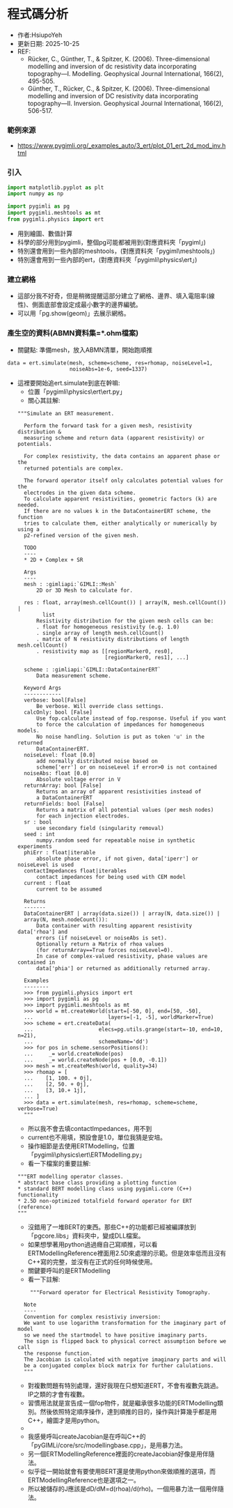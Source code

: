# 程式碼分析
+ 作者:HsiupoYeh
+ 更新日期: 2025-10-25
+ REF:
  + Rücker, C., Günther, T., & Spitzer, K. (2006). Three-dimensional modelling and inversion of dc resistivity data incorporating topography—I. Modelling. Geophysical Journal International, 166(2), 495-505.
  + Günther, T., Rücker, C., & Spitzer, K. (2006). Three-dimensional modelling and inversion of DC resistivity data incorporating topography—II. Inversion. Geophysical Journal International, 166(2), 506-517.

### 範例來源
+ https://www.pygimli.org/_examples_auto/3_ert/plot_01_ert_2d_mod_inv.html

### 引入
```python
import matplotlib.pyplot as plt
import numpy as np

import pygimli as pg
import pygimli.meshtools as mt
from pygimli.physics import ert
```
+ 用到繪圖、數值計算
+ 科學的部分用到pygimli，整個pg可能都被用到(對應資料夾「pygiml」)
+ 特別還會用到一些內部的meshtools，(對應資料夾「pygiml\meshtools」)
+ 特別還會用到一些內部的ert，(對應資料夾「pygimli\physics\ert」)

### 建立網格
+ 這部分我不好奇，但是稍微提醒這部分建立了網格、邊界、填入電阻率(線性)、側面底部會設定成最小數字的邊界編號。
+ 可以用「pg.show(geom)」去展示網格。

### 產生空的資料(ABMN資料集=*.ohm檔案)
+ 關鍵點: 準備mesh，放入ABMN清單，開始跑順推
```
data = ert.simulate(mesh, scheme=scheme, res=rhomap, noiseLevel=1,
                    noiseAbs=1e-6, seed=1337)
```
+ 這裡要開始追ert.simulate到底在幹嘛:
  + 位置「pygimli\physics\ert\ert.py」
  + 關心其註解:
  ```
  """Simulate an ERT measurement.

    Perform the forward task for a given mesh, resistivity distribution &
    measuring scheme and return data (apparent resistivity) or potentials.

    For complex resistivity, the data contains an apparent phase or the
    returned potentials are complex.

    The forward operator itself only calculates potential values for the
    electrodes in the given data scheme.
    To calculate apparent resistivities, geometric factors (k) are needed.
    If there are no values k in the DataContainerERT scheme, the function
    tries to calculate them, either analytically or numerically by using a
    p2-refined version of the given mesh.

    TODO
    ----
    * 2D + Complex + SR

    Args
    ----
    mesh : :gimliapi:`GIMLI::Mesh`
        2D or 3D Mesh to calculate for.

    res : float, array(mesh.cellCount()) | array(N, mesh.cellCount()) |
          list
        Resistivity distribution for the given mesh cells can be:
        . float for homogeneous resistivity (e.g. 1.0)
        . single array of length mesh.cellCount()
        . matrix of N resistivity distributions of length mesh.cellCount()
        . resistivity map as [[regionMarker0, res0],
                              [regionMarker0, res1], ...]

    scheme : :gimliapi:`GIMLI::DataContainerERT`
        Data measurement scheme.

    Keyword Args
    ------------
    verbose: bool[False]
        Be verbose. Will override class settings.
    calcOnly: bool [False]
        Use fop.calculate instead of fop.response. Useful if you want
        to force the calculation of impedances for homogeneous models.
        No noise handling. Solution is put as token 'u' in the returned
        DataContainerERT.
    noiseLevel: float [0.0]
        add normally distributed noise based on
        scheme['err'] or on noiseLevel if error>0 is not contained
    noiseAbs: float [0.0]
        Absolute voltage error in V
    returnArray: bool [False]
        Returns an array of apparent resistivities instead of
        a DataContainerERT
    returnFields: bool [False]
        Returns a matrix of all potential values (per mesh nodes)
        for each injection electrodes.
    sr : bool
        use secondary field (singularity removal)
    seed : int
        numpy.random seed for repeatable noise in synthetic experiments
    phiErr : float|iterable
        absolute phase error, if not given, data['iperr'] or noiseLevel is used
    contactImpedances float|iterables
        contact impedances for being used with CEM model
    current : float
        current to be assumed

    Returns
    -------
    DataContainerERT | array(data.size()) | array(N, data.size()) |
    array(N, mesh.nodeCount()):
        Data container with resulting apparent resistivity data['rhoa'] and
        errors (if noiseLevel or noiseAbs is set).
        Optionally return a Matrix of rhoa values
        (for returnArray==True forces noiseLevel=0).
        In case of complex-valued resistivity, phase values are contained in
        data['phia'] or returned as additionally returned array.

    Examples
    --------
    >>> from pygimli.physics import ert
    >>> import pygimli as pg
    >>> import pygimli.meshtools as mt
    >>> world = mt.createWorld(start=[-50, 0], end=[50, -50],
    ...                        layers=[-1, -5], worldMarker=True)
    >>> scheme = ert.createData(
    ...                     elecs=pg.utils.grange(start=-10, end=10, n=21),
    ...                     schemeName='dd')
    >>> for pos in scheme.sensorPositions():
    ...     _= world.createNode(pos)
    ...     _= world.createNode(pos + [0.0, -0.1])
    >>> mesh = mt.createMesh(world, quality=34)
    >>> rhomap = [
    ...    [1, 100. + 0j],
    ...    [2, 50. + 0j],
    ...    [3, 10.+ 1j],
    ... ]
    >>> data = ert.simulate(mesh, res=rhomap, scheme=scheme, verbose=True)
    """

  ```
  + 所以我不會去填contactImpedances，用不到
  + current也不用填，預設會是1.0，單位我猜是安培。
  + 操作細節是去使用ERTModelling，位置「pygimli\physics\ert\ERTModelling.py」
  + 看一下檔案的重要註解:
  ```
  """ERT modelling operator classes.
  * abstract base class providing a plotting function
  * standard BERT modelling class using pygimli.core (C++) functionality
  * 2.5D non-optimized totalfield forward operator for ERT (reference)
  """
  ```
  + 沒錯用了一堆BERT的東西。那些C++的功能都已經被編譯放到「pgcore.libs」資料夾中，變成DLL檔案。
  + 如果想學著用python過過癮自己寫順推，可以看ERTModellingReference裡面用2.5D來處理的示範。但是效率低而且沒有C++寫的完整，並沒有在正式的任何時候使用。
  + 關鍵要呼叫的是ERTModelling
  + 看一下註解:
  ```
      """Forward operator for Electrical Resistivity Tomography.

    Note
    ----
    Convention for complex resistiviy inversion:
    We want to use logarithm transformation for the imaginary part of model
    so we need the startmodel to have positive imaginary parts.
    The sign is flipped back to physical correct assumption before we call
    the response function.
    The Jacobian is calculated with negative imaginary parts and will
    be a conjugated complex block matrix for further calulations.
    """
  ```
  + 對複數問題有特別處理，還好我現在只想知道ERT，不會有複數先跳過。IP之類的才會有複數。
  + 習慣用法就是宣告成一個fop物件，就是繼承很多功能的ERTModelling類別。然後依照特定順序操作，達到順推的目的，操作與計算幾乎都是用C++，繪圖才是用python。
  + 
  + 我感覺呼叫createJacobian是在呼叫C++的「pyGIMLi/core/src/modellingbase.cpp」，是用暴力法。
  + 另一個ERTModellingReference裡面的createJacobian好像是用伴隨法。
  + 似乎從一開始就會有要使用BERT還是使用python來做順推的選項，而ERTModellingReference也是選項之一。
  + 所以被儲存的J應該是dD/dM=d(rhoa)/d(rho)。一個用暴力法一個用伴隨法。
  

